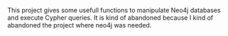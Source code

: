 This project gives some usefull functions to manipulate Neo4j databases
and execute Cypher queries. It is kind of abandoned  because I kind of
abandoned the project where neo4j was needed.


